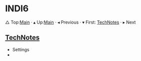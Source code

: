 # INDI6


&bigtriangleup; Top:[Main](../root/Main.md) &CenterDot; &blacktriangle; Up:[Main](../root/Main.md) &CenterDot; &blacktriangleleft; Previous &CenterDot; &blacktriangledown; First: [TechNotes](./TechNotes/TechNotes.md) &CenterDot; &blacktriangleright; Next 



## [TechNotes](./TechNotes/TechNotes.md)

- Settings
- 



